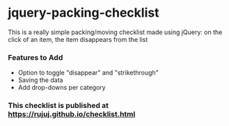 # jquery-packing-checklist
This is a really simple packing/moving checklist made using jQuery: on the click of an item, the item disappears from the list

### Features to Add
- Option to toggle "disappear" and "strikethrough"
- Saving the data
- Add drop-downs per category

### This checklist is published at https://rujuj.github.io/checklist.html
